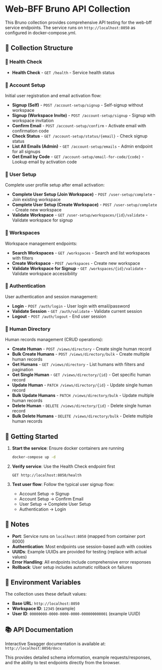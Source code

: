 # Web-BFF Bruno API Collection

This Bruno collection provides comprehensive API testing for the web-bff service endpoints. The service runs on `http://localhost:8050` as configured in docker-compose.yml.

## 📁 Collection Structure

### 🏥 Health Check

- **Health Check** - `GET /health` - Service health status

### 🔐 Account Setup

Initial user registration and email activation flow:

- **Signup (Self)** - `POST /account-setup/signup` - Self-signup without workspace
- **Signup (Workspace Invite)** - `POST /account-setup/signup` - Signup with workspace invitation
- **Confirm Email** - `POST /account-setup/confirm` - Activate email with confirmation code
- **Check Status** - `GET /account-setup/status/{email}` - Check signup status
- **List All Emails (Admin)** - `GET /account-setup/emails` - Admin endpoint for all signups
- **Get Email by Code** - `GET /account-setup/email-for-code/{code}` - Lookup email by activation code

### 👤 User Setup

Complete user profile setup after email activation:

- **Complete User Setup (Join Workspace)** - `POST /user-setup/complete` - Join existing workspace
- **Complete User Setup (Create Workspace)** - `POST /user-setup/complete` - Create new workspace
- **Validate Workspace** - `GET /user-setup/workspaces/{id}/validate` - Validate workspace for signup

### 🏢 Workspaces

Workspace management endpoints:

- **Search Workspaces** - `GET /workspaces` - Search and list workspaces with filters
- **Create Workspace** - `POST /workspaces` - Create new workspace
- **Validate Workspace for Signup** - `GET /workspaces/{id}/validate` - Validate workspace accessibility

### 🔑 Authentication

User authentication and session management:

- **Login** - `POST /auth/login` - User login with email/password
- **Validate Session** - `GET /auth/validate` - Validate current session
- **Logout** - `POST /auth/logout` - End user session

### 👥 Human Directory

Human records management (CRUD operations):

- **Create Human** - `POST /views/directory` - Create single human record
- **Bulk Create Humans** - `POST /views/directory/bulk` - Create multiple human records
- **Get Humans** - `GET /views/directory` - List humans with filters and pagination
- **Get Single Human** - `GET /views/directory/{id}` - Get specific human record
- **Update Human** - `PATCH /views/directory/{id}` - Update single human record
- **Bulk Update Humans** - `PATCH /views/directory/bulk` - Update multiple human records
- **Delete Human** - `DELETE /views/directory/{id}` - Delete single human record
- **Bulk Delete Humans** - `DELETE /views/directory/bulk` - Delete multiple human records

## 🚀 Getting Started

1. **Start the service**: Ensure docker containers are running

   ```bash
   docker-compose up -d
   ```

2. **Verify service**: Use the Health Check endpoint first

   ```
   GET http://localhost:8050/health
   ```

3. **Test user flow**: Follow the typical user signup flow:
   - Account Setup → Signup
   - Account Setup → Confirm Email
   - User Setup → Complete User Setup
   - Authentication → Login

## 📝 Notes

- **Port**: Service runs on `localhost:8050` (mapped from container port 8000)
- **Authentication**: Most endpoints use session-based auth with cookies
- **UUIDs**: Example UUIDs are provided for testing (replace with actual values)
- **Error Handling**: All endpoints include comprehensive error responses
- **Rollback**: User setup includes automatic rollback on failures

## 🔧 Environment Variables

The collection uses these default values:

- **Base URL**: `http://localhost:8050`
- **Workspace ID**: `12345` (example)
- **User ID**: `00000000-0000-0000-0000-000000000001` (example UUID)

## 📚 API Documentation

Interactive Swagger documentation is available at:
`http://localhost:8050/docs`

This provides detailed schema information, example requests/responses, and the ability to test endpoints directly from the browser.
